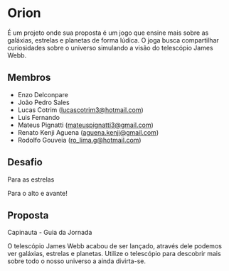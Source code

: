 # Orion

É um projeto onde sua proposta é um jogo que ensine mais sobre as galáxias, estrelas e planetas de forma lúdica.
O joga busca compartilhar curiosidades sobre o universo simulando a visão do telescópio James Webb.

## Membros

- Enzo Delconpare
- João Pedro Sales
- Lucas Cotrim (lucascotrim3@hotmail.com)
- Luis Fernando
- Mateus Pignatti (mateuspignatti3@gmail.com)
- Renato Kenji Aguena (aguena.kenji@gmail.com)
- Rodolfo Gouveia (ro_lima.g@hotmail.com)

## Desafio

Para as estrelas

Para o alto e avante!

## Proposta

Capinauta - Guia da Jornada

O telescópio James Webb acabou de ser lançado, através dele podemos ver galáxias, estrelas e planetas.
Utilize o telescópio para descobrir mais sobre todo o nosso universo a ainda divirta-se.
